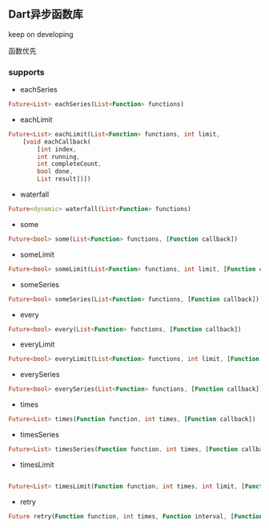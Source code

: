 ## Dart异步函数库

keep on developing

函数优先

### supports

+ eachSeries
```dart
Future<List> eachSeries(List<Function> functions)
```
+ eachLimit
```dart
Future<List> eachLimit(List<Function> functions, int limit,
    [void eachCallback(
        [int index,
        int running,
        int completeCount,
        bool done,
        List result])])
```
+ waterfall
```dart
Future<dynamic> waterfall(List<Function> functions)
```
+ some
```dart
Future<bool> some(List<Function> functions, [Function callback])
```
+ someLimit
```dart
Future<bool> someLimit(List<Function> functions, int limit, [Function callback, bool immediateEnd = true])
```
+ someSeries
```dart
Future<bool> someSeries(List<Function> functions, [Function callback])
```
+ every
```dart
Future<bool> every(List<Function> functions, [Function callback])
```
+ everyLimit
```dart
Future<bool> everyLimit(List<Function> functions, int limit, [Function callback, bool immediateEnd = true])
```
+ everySeries
```dart
Future<bool> everySeries(List<Function> functions, [Function callback])
```
+ times
```dart
Future<List> times(Function function, int times, [Function callback])
```
+ timesSeries
```dart
Future<List> timesSeries(Function function, int times, [Function callback])
```
+ timesLimit
```dart

Future<List> timesLimit(Function function, int times, int limit, [Function callback]) 
```
+ retry
```dart
Future retry(Function function, int times, Function interval, [Function callback])
```

